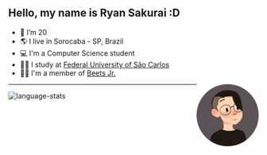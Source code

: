 ## Hello, my name is Ryan Sakurai :D

- 🎂 I’m 20
- 🌎 I live in Sorocaba - SP, Brazil
- 💻 I'm a Computer Science student
- 👨‍🎓 I study at [Federal University of São Carlos](https://en.wikipedia.org/wiki/Federal_University_of_S%C3%A3o_Carlos)
- 👨‍💼 I'm a member of [Beets Jr.](https://www.beetsjr.com.br/)

<img align="right" height="125" src="img/avatar.png">
<!--- Avatar source: https://picrew.me/image_maker/1115377 --->

---

<img height="150em" alt="language-stats" src="https://github-readme-stats.vercel.app/api/top-langs/?username=ryansakurai&layout=compact&langs_count=7&theme=midnight-purple"/>

